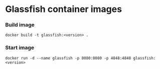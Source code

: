 # Glassfish container images

### Build image
```
docker build -t glassfish:<version> .
```

### Start image
```
docker run -d --name glassfish -p 8080:8080 -p 4848:4848 glassfish:<version>
```
